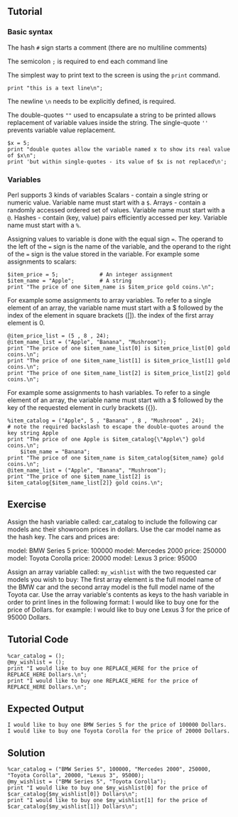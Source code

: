 Tutorial
--------

### Basic syntax

The hash `#` sign starts a comment (there are no multiline comments)

The semicolon `;` is required to end each command line

The simplest way to print text to the screen is using the `print` command. 

	print "this is a text line\n";

The newline `\n` needs to be explicitly defined, is required.

The double-quotes `""` used to encapsulate a string to be printed allows replacement of variable values inside the string. The single-quote `''` prevents variable value replacement.

	$x = 5;
	print "double quotes allow the variable named x to show its real value of $x\n";
	print 'but within single-quotes - its value of $x is not replaced\n';

### Variables

Perl supports 3 kinds of variables
Scalars - contain a single string or numeric value. Variable name must start with a `$`.
Arrays - contain a randomly accessed ordered set of values. Variable name must start with a `@`.
Hashes - contain (key, value) pairs efficiently accessed per key. Variable name must start with a `%`.

Assigning values to variable is done with the equal sign `=`. The operand to the left of the `=` sign is the name of the variable, and the operand to the right of the `=` sign is the value stored in the variable. For example some assignments to scalars:

	$item_price = 5;             # An integer assignment
	$item_name = "Apple";        # A string
	print "The price of one $item_name is $item_price gold coins.\n";

For example some assignments to array variables. To refer to a single element of an array, the variable name must start with a $ followed by the index of the element in square brackets ([]). the index of the first array element is 0.

	@item_price_list = (5 , 8 , 24);
	@item_name_list = ("Apple", "Banana", "Mushroom");
	print "The price of one $item_name_list[0] is $item_price_list[0] gold coins.\n";
	print "The price of one $item_name_list[1] is $item_price_list[1] gold coins.\n";
	print "The price of one $item_name_list[2] is $item_price_list[2] gold coins.\n";

For example some assignments to hash variables. To refer to a single element of an array, the variable name must start with a $ followed by the key of the requested element in curly brackets ({}).

	%item_catalog = ("Apple", 5 , "Banana" , 8 , "Mushroom" , 24);
	# note the required backslash to escape the double-quotes around the key string Apple
	print "The price of one Apple is $item_catalog{\"Apple\"} gold coins.\n";
        $item_name = "Banana";
	print "The price of one $item_name is $item_catalog{$item_name} gold coins.\n";
	@item_name_list = ("Apple", "Banana", "Mushroom");
	print "The price of one $item_name_list[2] is $item_catalog{$item_name_list[2]} gold coins.\n";

Exercise
-------------
Assign the hash variable called: car_catalog to include the following car models anc their showroom prices in dollars. Use the car model name as the hash key. The cars and prices are: 

model: BMW Series 5   price: 100000
model: Mercedes 2000  price: 250000
model: Toyota Corolla price:  20000
model: Lexus 3        price:  95000

Assign an array variable called: `my_wishlist` with the two requested car models you wish to buy: The first array element is the full model name of the BMW car and the second array model is the full model name of the Toyota car. Use the array variable's contents as keys to the hash variable in order to print lines in the following format:
I would like to buy one <car model goes here> for the price of <price goes here> Dollars.
for example:
I would like to buy one Lexus 3 for the price of 95000 Dollars.

Tutorial Code
-------------
	%car_catalog = ();
	@my_wishlist = ();
	print "I would like to buy one REPLACE_HERE for the price of REPLACE_HERE Dollars.\n";
	print "I would like to buy one REPLACE_HERE for the price of REPLACE_HERE Dollars.\n";

Expected Output
---------------

	I would like to buy one BMW Series 5 for the price of 100000 Dollars.
	I would like to buy one Toyota Corolla for the price of 20000 Dollars.

Solution
--------
	%car_catalog = ("BMW Series 5", 100000, "Mercedes 2000", 250000, "Toyota Corolla", 20000, "Lexus 3", 95000);
	@my_wishlist = ("BMW Series 5", "Toyota Corolla");
	print "I would like to buy one $my_wishlist[0] for the price of $car_catalog{$my_wishlist[0]} Dollars\n";
	print "I would like to buy one $my_wishlist[1] for the price of $car_catalog{$my_wishlist[1]} Dollars\n";
